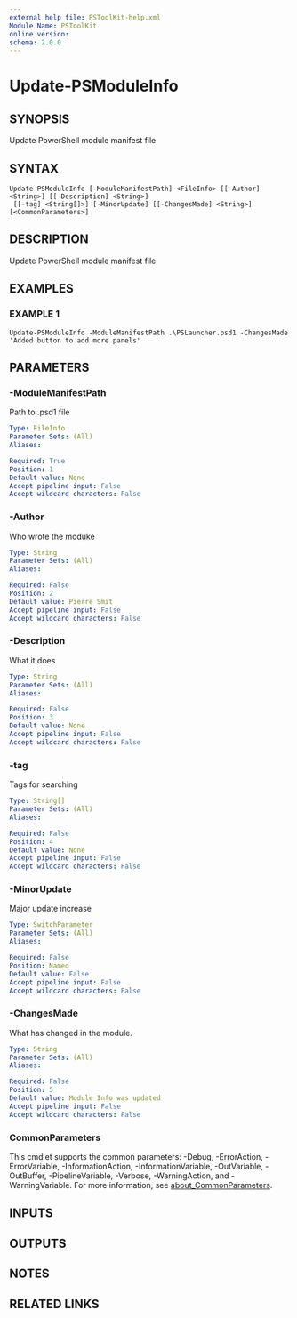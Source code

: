 ```yaml
---
external help file: PSToolKit-help.xml
Module Name: PSToolKit
online version:
schema: 2.0.0
---
```


# Update-PSModuleInfo

## SYNOPSIS
Update PowerShell module manifest file

## SYNTAX

```
Update-PSModuleInfo [-ModuleManifestPath] <FileInfo> [[-Author] <String>] [[-Description] <String>]
 [[-tag] <String[]>] [-MinorUpdate] [[-ChangesMade] <String>] [<CommonParameters>]
```

## DESCRIPTION
Update PowerShell module manifest file

## EXAMPLES

### EXAMPLE 1
```
Update-PSModuleInfo -ModuleManifestPath .\PSLauncher.psd1 -ChangesMade 'Added button to add more panels'
```

## PARAMETERS

### -ModuleManifestPath
Path to .psd1 file

```yaml
Type: FileInfo
Parameter Sets: (All)
Aliases:

Required: True
Position: 1
Default value: None
Accept pipeline input: False
Accept wildcard characters: False
```

### -Author
Who wrote the moduke

```yaml
Type: String
Parameter Sets: (All)
Aliases:

Required: False
Position: 2
Default value: Pierre Smit
Accept pipeline input: False
Accept wildcard characters: False
```

### -Description
What it does

```yaml
Type: String
Parameter Sets: (All)
Aliases:

Required: False
Position: 3
Default value: None
Accept pipeline input: False
Accept wildcard characters: False
```

### -tag
Tags for searching

```yaml
Type: String[]
Parameter Sets: (All)
Aliases:

Required: False
Position: 4
Default value: None
Accept pipeline input: False
Accept wildcard characters: False
```

### -MinorUpdate
Major update increase

```yaml
Type: SwitchParameter
Parameter Sets: (All)
Aliases:

Required: False
Position: Named
Default value: False
Accept pipeline input: False
Accept wildcard characters: False
```

### -ChangesMade
What has changed in the module.

```yaml
Type: String
Parameter Sets: (All)
Aliases:

Required: False
Position: 5
Default value: Module Info was updated
Accept pipeline input: False
Accept wildcard characters: False
```

### CommonParameters
This cmdlet supports the common parameters: -Debug, -ErrorAction, -ErrorVariable, -InformationAction, -InformationVariable, -OutVariable, -OutBuffer, -PipelineVariable, -Verbose, -WarningAction, and -WarningVariable. For more information, see [about_CommonParameters](http://go.microsoft.com/fwlink/?LinkID=113216).

## INPUTS

## OUTPUTS

## NOTES

## RELATED LINKS
